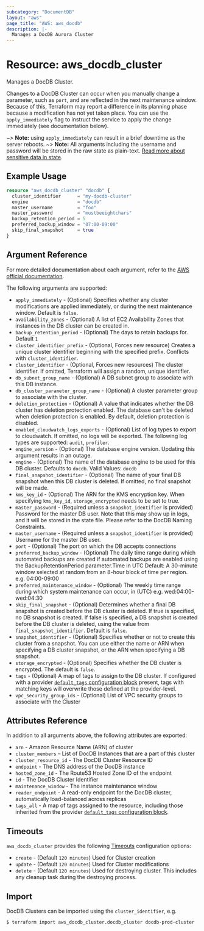 ```yaml
---
subcategory: "DocumentDB"
layout: "aws"
page_title: "AWS: aws_docdb"
description: |-
  Manages a DocDB Aurora Cluster
---
```


# Resource: aws_docdb_cluster

Manages a DocDB Cluster.

Changes to a DocDB Cluster can occur when you manually change a
parameter, such as `port`, and are reflected in the next maintenance
window. Because of this, Terraform may report a difference in its planning
phase because a modification has not yet taken place. You can use the
`apply_immediately` flag to instruct the service to apply the change immediately
(see documentation below).

~> **Note:** using `apply_immediately` can result in a brief downtime as the server reboots.
~> **Note:** All arguments including the username and password will be stored in the raw state as plain-text.
[Read more about sensitive data in state](https://www.terraform.io/docs/state/sensitive-data.html).

## Example Usage

```terraform
resource "aws_docdb_cluster" "docdb" {
  cluster_identifier      = "my-docdb-cluster"
  engine                  = "docdb"
  master_username         = "foo"
  master_password         = "mustbeeightchars"
  backup_retention_period = 5
  preferred_backup_window = "07:00-09:00"
  skip_final_snapshot     = true
}
```

## Argument Reference

For more detailed documentation about each argument, refer to
the [AWS official documentation](https://docs.aws.amazon.com/cli/latest/reference/docdb/create-db-cluster.html).

The following arguments are supported:

* `apply_immediately` - (Optional) Specifies whether any cluster modifications
     are applied immediately, or during the next maintenance window. Default is
     `false`.
* `availability_zones` - (Optional) A list of EC2 Availability Zones that
  instances in the DB cluster can be created in.
* `backup_retention_period` - (Optional) The days to retain backups for. Default `1`
* `cluster_identifier_prefix` - (Optional, Forces new resource) Creates a unique cluster identifier beginning with the specified prefix. Conflicts with `cluster_identifier`.
* `cluster_identifier` - (Optional, Forces new resources) The cluster identifier. If omitted, Terraform will assign a random, unique identifier.
* `db_subnet_group_name` - (Optional) A DB subnet group to associate with this DB instance.
* `db_cluster_parameter_group_name` - (Optional) A cluster parameter group to associate with the cluster.
* `deletion_protection` - (Optional) A value that indicates whether the DB cluster has deletion protection enabled. The database can't be deleted when deletion protection is enabled. By default, deletion protection is disabled.
* `enabled_cloudwatch_logs_exports` - (Optional) List of log types to export to cloudwatch. If omitted, no logs will be exported.
   The following log types are supported: `audit`, `profiler`.
* `engine_version` - (Optional) The database engine version. Updating this argument results in an outage.
* `engine` - (Optional) The name of the database engine to be used for this DB cluster. Defaults to `docdb`. Valid Values: `docdb`
* `final_snapshot_identifier` - (Optional) The name of your final DB snapshot
    when this DB cluster is deleted. If omitted, no final snapshot will be
    made.
* `kms_key_id` - (Optional) The ARN for the KMS encryption key. When specifying `kms_key_id`, `storage_encrypted` needs to be set to true.
* `master_password` - (Required unless a `snapshot_identifier` is provided) Password for the master DB user. Note that this may
    show up in logs, and it will be stored in the state file. Please refer to the DocDB Naming Constraints.
* `master_username` - (Required unless a `snapshot_identifier` is provided) Username for the master DB user.
* `port` - (Optional) The port on which the DB accepts connections
* `preferred_backup_window` - (Optional) The daily time range during which automated backups are created if automated backups are enabled using the BackupRetentionPeriod parameter.Time in UTC
Default: A 30-minute window selected at random from an 8-hour block of time per region. e.g. 04:00-09:00
* `preferred_maintenance_window` - (Optional) The weekly time range during which system maintenance can occur, in (UTC) e.g. wed:04:00-wed:04:30
* `skip_final_snapshot` - (Optional) Determines whether a final DB snapshot is created before the DB cluster is deleted. If true is specified, no DB snapshot is created. If false is specified, a DB snapshot is created before the DB cluster is deleted, using the value from `final_snapshot_identifier`. Default is `false`.
* `snapshot_identifier` - (Optional) Specifies whether or not to create this cluster from a snapshot. You can use either the name or ARN when specifying a DB cluster snapshot, or the ARN when specifying a DB snapshot.
* `storage_encrypted` - (Optional) Specifies whether the DB cluster is encrypted. The default is `false`.
* `tags` - (Optional) A map of tags to assign to the DB cluster. If configured with a provider [`default_tags` configuration block](/docs/providers/aws/index.html#default_tags-configuration-block) present, tags with matching keys will overwrite those defined at the provider-level.
* `vpc_security_group_ids` - (Optional) List of VPC security groups to associate
  with the Cluster

## Attributes Reference

In addition to all arguments above, the following attributes are exported:

* `arn` - Amazon Resource Name (ARN) of cluster
* `cluster_members` – List of DocDB Instances that are a part of this cluster
* `cluster_resource_id` - The DocDB Cluster Resource ID
* `endpoint` - The DNS address of the DocDB instance
* `hosted_zone_id` - The Route53 Hosted Zone ID of the endpoint
* `id` - The DocDB Cluster Identifier
* `maintenance_window` - The instance maintenance window
* `reader_endpoint` - A read-only endpoint for the DocDB cluster, automatically load-balanced across replicas
* `tags_all` - A map of tags assigned to the resource, including those inherited from the provider [`default_tags` configuration block](/docs/providers/aws/index.html#default_tags-configuration-block).

## Timeouts

`aws_docdb_cluster` provides the following
[Timeouts](https://www.terraform.io/docs/configuration/blocks/resources/syntax.html#operation-timeouts) configuration options:

- `create` - (Default `120 minutes`) Used for Cluster creation
- `update` - (Default `120 minutes`) Used for Cluster modifications
- `delete` - (Default `120 minutes`) Used for destroying cluster. This includes
any cleanup task during the destroying process.

## Import

DocDB Clusters can be imported using the `cluster_identifier`, e.g.

```
$ terraform import aws_docdb_cluster.docdb_cluster docdb-prod-cluster
```
